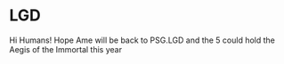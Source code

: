 # LGD

Hi Humans! 
Hope Ame will be back to PSG.LGD and the 5 could hold the Aegis of the Immortal this year

			    				   

